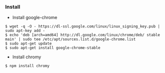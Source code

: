 ### Install

* Install google-chrome
```
$ wget -q -O - https://dl-ssl.google.com/linux/linux_signing_key.pub | sudo apt-key add -
$ echo 'deb [arch=amd64] http://dl.google.com/linux/chrome/deb/ stable main' | sudo tee /etc/apt/sources.list.d/google-chrome.list
$ sudo apt-get update 
$ sudo apt-get install google-chrome-stable
```

* Install chromy
```
$ npm install chromy
```
